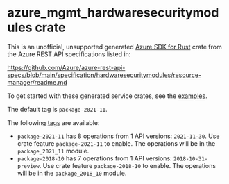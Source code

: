 # azure_mgmt_hardwaresecuritymodules crate

This is an unofficial, unsupported generated [Azure SDK for Rust](https://github.com/Azure/azure-sdk-for-rust/tree/legacy) crate from the Azure REST API specifications listed in:

https://github.com/Azure/azure-rest-api-specs/blob/main/specification/hardwaresecuritymodules/resource-manager/readme.md

To get started with these generated service crates, see the [examples](https://github.com/Azure/azure-sdk-for-rust/blob/legacy/services/README.md#examples).

The default tag is `package-2021-11`.

The following [tags](https://github.com/Azure/azure-sdk-for-rust/blob/legacy/services/tags.md) are available:

- `package-2021-11` has 8 operations from 1 API versions: `2021-11-30`. Use crate feature `package-2021-11` to enable. The operations will be in the `package_2021_11` module.
- `package-2018-10` has 7 operations from 1 API versions: `2018-10-31-preview`. Use crate feature `package-2018-10` to enable. The operations will be in the `package_2018_10` module.